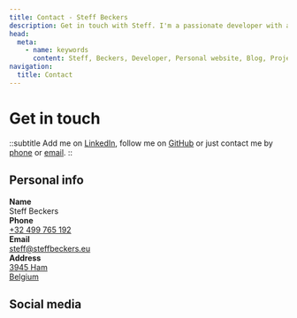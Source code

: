 ```yaml
---
title: Contact - Steff Beckers
description: Get in touch with Steff. I'm a passionate developer with a strong focus on web development and DevOps. I thrive on learning and working with the latest technologies and frameworks to continuously grow my expertise. I enjoy collaborating as part of a team in an agile environment, where I can contribute to building impactful solutions. I'm detail-oriented, committed to getting things right, and understand that even the smallest details can make a big difference.
head:
  meta:
    - name: keywords
      content: Steff, Beckers, Developer, Personal website, Blog, Projects, Resume, CV, Contact
navigation:
  title: Contact
---
```


# Get in touch

::subtitle
Add me on [LinkedIn](https://linkedin.com/in/steffbeckers), follow me on [GitHub](https://github.com/steffbeckers) or just contact me by [phone](tel:+32499765192) or [email](mailto:steff@steffbeckers.eu).
::

<div class="flex flex-col sm:flex-row gap-4">
  <div class="flex-1">
    <h2 class="mt-0">Personal info</h2>
    <div class="flex flex-col not-prose gap-2 max-w-sm">
      <div class="flex gap-4">
        <div class="w-1/4">
          <strong>Name</strong>
        </div>
        <div class="w-3/4">Steff Beckers</div>
      </div>
      <div class="flex gap-4">
        <div class="w-1/4">
          <strong>Phone</strong>
        </div>
        <div class="w-3/4">
          <a class="hover:text-primary-400" href="tel:+32499765192" rel="noopener noreferrer">+32 499 765 192</a>
        </div>
      </div>
      <div class="flex gap-4">
        <div class="w-1/4">
          <strong>Email</strong>
        </div>
        <div class="w-3/4">
          <a class="hover:text-primary-400" href="mailto:steff@steffbeckers.eu" rel="noopener noreferrer">steff@steffbeckers.eu</a>
        </div>
      </div>
      <div class="flex gap-4">
        <div class="w-1/4">
          <strong>Address</strong>
        </div>
        <div class="w-3/4">
          <a class="hover:text-primary-400" href="https://goo.gl/maps/KyGduB3qTaBZVPR46" rel="nofollow">
            3945 Ham<br />
            Belgium
          </a>
        </div>
      </div>
    </div>
  </div>
  <div class="flex-1">
    <h2 class="mt-0">Social media</h2>
    <div class="flex flex-wrap gap-4">
      <a
        href="https://linkedin.com/in/steffbeckers"
        title="LinkedIn"
        class="dark:text-gray-100 hover:text-primary-400">
        <Icon name="fa-brands:linkedin" class="w-8 h-8"/>
      </a>
      <a
        href="https://github.com/steffbeckers"
        title="GitHub"
        class="dark:text-gray-100 hover:text-primary-400">
        <Icon name="fa-brands:github" class="w-8 h-8"/>
      </a>
      <a
        href="https://facebook.com/steffbeckers"
        title="Facebook"
        class="dark:text-gray-100 hover:text-primary-400">
        <Icon name="fa-brands:facebook" class="w-8 h-8"/>
      </a>
      <a
        href="https://x.com/steffbeckers"
        title="X"
        class="dark:text-gray-100 hover:text-primary-400">
        <Icon name="fa-brands:twitter" class="w-8 h-8"/>
      </a>
      <a
        href="https://wa.me/32499765192"
        title="WhatsApp"
        class="dark:text-gray-100 hover:text-primary-400">
        <Icon name="fa-brands:whatsapp" class="w-8 h-8"/>
      </a>
    </div>
  </div>
</div>